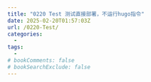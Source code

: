 ```yaml
---
title: "0220 Test 测试直接部署，不运行hugo指令"
date: 2025-02-20T01:57:03Z
url: /0220-Test/
categories:
  - 
tags:
  - 
# bookComments: false
# bookSearchExclude: false
---
```


